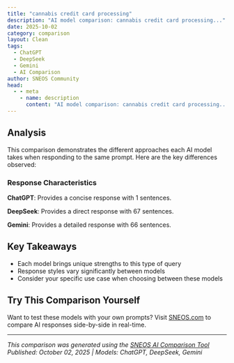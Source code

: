 ```yaml
---
title: "cannabis credit card processing"
description: "AI model comparison: cannabis credit card processing..."
date: 2025-10-02
category: comparison
layout: Clean
tags:
  - ChatGPT
  - DeepSeek
  - Gemini
  - AI Comparison
author: SNEOS Community
head:
  - - meta
    - name: description
      content: "AI model comparison: cannabis credit card processing..."
---
```


<ChatComparison
  title="cannabis credit card processing"
  prompt="cannabis credit card processing"
  :responses='{
    "ChatGPT": "As of my last update in October 2023, cannabis businesses face unique challenges when it comes to credit card processing due to the federally illegal status of cannabis in the United States. This can impact their ability to access traditional banking services and payment processing systems. Here are some key points regarding cannabis credit card processing:\n\n### Challenges:\n1. **Federal Legality**: Cannabis remains a Schedule I controlled substance under federal law, which poses risks for banks and payment processors that operate nationally.\n   \n2. **Banking Regulations**: Many banks and credit unions are unable or unwilling to provide services to cannabis businesses due to federal regulations and fear of penalties.\n\n3. **High-Risk Status**: Payment processors often categorize cannabis businesses as \"high-risk,\" resulting in higher transaction fees and more stringent requirements.\n\n### Solutions:\n1. **Specialized Payment Processors**: Some companies specialize in providing payment processing solutions for the cannabis industry, such as:\n   - **Dutchie**\n   - **Square**\n   - **CannaPay** (among others)\n\n2. **Cashless Payment Solutions**: Many cannabis dispensaries have started using cashless ATMs or point-of-sale systems that generate a withdrawal slip, allowing customers to pay without cash. Some use mobile wallets or unique point-of-sale systems tailored to cannabis.\n\n3. **Cryptocurrency Payments**: Some cannabis businesses have begun accepting cryptocurrencies as an alternative payment method, though this comes with its own set of challenges and regulatory considerations.\n\n### Best Practices:\n- **Compliance and Documentation**: Ensure that the payment processing solution is compliant with state and local laws.\n- **Transparency**: Disclose any additional fees associated with credit card processing to customers.\n- **Consult Experts**: It may be helpful to work with legal and financial experts who specialize in cannabis regulations to find the best payment solutions.\n\n### Future Outlook:\nWith the ongoing discussions around cannabis legalization at the federal level, the landscape for payment processing may evolve. If legalization occurs, it&#x27;s likely that traditional banking services and credit card processing will expand further into this market.\n\nAlways check with a legal advisor or a financial institution for the latest updates and options available for cannabis credit card processing, as regulations and solutions may have changed since my last update.",
    "DeepSeek": "Of course. This is a complex and frequently asked question. Processing credit card payments for cannabis-related businesses (CRBs) is notoriously difficult but not entirely impossible.\n\nHere\u2019s a detailed breakdown of the current landscape for cannabis credit card processing.\n\n### The Core Problem: Federal Illegality\n\nThe single biggest hurdle is that cannabis remains a **Schedule I controlled substance** at the federal level in the United States. Major credit card networks (Visa, Mastercard, American Express, Discover) are national/international entities and must comply with federal law.\n\n*   **Official Policy:** Visa, Mastercard, and others have explicit policies prohibiting the use of their networks for illegal transactions. Since federal law trumps state law, cannabis sales are considered illegal transactions at the federal level.\n*   **Risk to Banks:** Financial institutions that work with cannabis businesses can be charged with money laundering, leading to severe penalties and loss of their charter. This is known as **\u0022de-risking.\u0022**\n\n---\n\n### What Happens When You Swipe a Card at a Dispensary?\n\nYou may have seen dispensaries with \u0022ATM\u0022 machines or terminals that look like they accept cards. Here\u2019s what\u2019s usually happening:\n\n#### 1. The \u0022Cashless ATM\u0022 or \u0022Point of Banking\u0022 Workaround (Most Common)\nThis has been the most prevalent method, but it\u0027s under intense scrutiny and is being shut down.\n\n*   **How it Works:** The terminal is not processing a true credit card sale. Instead, it runs the transaction as an **ATM withdrawal**.\n*   **The Process:**\n    1.  You swipe your debit (or sometimes credit) card.\n    2.  The system prompts you to enter your PIN.\n    3.  The transaction is routed through an ATM network, not the Visa/Mastercard retail network.\n    4.  The system rounds up your purchase to the nearest $5 or $10 (like an ATM would).\n    5.  The \u0022ATM\u0022 dispenses no cash; instead, it sends an approval signal to the dispensary\u0027s POS system, and you receive your product.\n    6.  The charge on your bank statement will appear as an ambiguous ATM withdrawal, often from a generic-sounding company name to mask the cannabis connection.\n\n*   **The Major Caveat:** **This model is on very shaky ground.** Visa and Mastercard have explicitly stated that misrepresenting cannabis transactions as ATM withdrawals is a violation of their rules. They have been cracking down hard, forcing payment processors to terminate programs that use this method. Many dispensaries have lost this ability overnight.\n\n#### 2. True Cannabis Merchant Processing (Rare and Specific)\nA small number of specialized payment processors and fintech companies have developed programs that work directly with state-legal cannabis businesses. These are **not** through the major card networks but often use workarounds like:\n\n*   **ACH Transfers:** They use the Automated Clearing House network (like an electronic check) to debit a customer\u0027s bank account directly. This often requires a mobile app or pre-registration.\n*   **Closed-Loop Systems:** The processor creates a proprietary network where customers load funds into a digital wallet (via ACH) and then spend them at participating dispensaries.\n\nThese solutions are more compliant but come with challenges:\n*   **Higher Fees:** Due to the massive compliance and regulatory overhead, fees are significantly higher than traditional credit card processing (often 3-5% \u002B other fixed fees).\n*   **Customer Friction:** Requiring customers to use a specific app or pre-load a wallet can be a barrier to impulse buys and smooth checkout.\n*   **Limited Availability:** These services are not available in all legal states.\n\n---\n\n### Current Best Practices and Alternatives\n\nGiven the challenges with credit cards, here is what the industry largely relies on:\n\n1.  **Cash is King:** The majority of cannabis transactions are still conducted in cash. This requires robust security measures, cash handling protocols, and frequent armored car services for deposits.\n2.  **Specialized ACH/Debit Processors:** This is becoming the leading \u0022cashless\u0022 alternative. Companies like **Dutchie, Aeropay, and Hypur** offer solutions that allow customers to pay by securely linking their bank account for a direct debit (ACH transfer) at the point of sale. This is more stable than the \u0022cashless ATM\u0022 model.\n3.  **Cannabis-Specific FinTech Apps:** Apps like **CanPay** operate like a digital debit system. Customers connect their bank account and use the app to make purchases at partner dispensaries.\n4.  **Traditional ATMs:** Having an on-site ATM is a standard service, allowing customers to withdraw cash specifically for their purchase.\n\n---\n\n### Key Considerations if You\u0027re a Business Owner\n\nIf you are looking for payment processing for a cannabis business, be extremely cautious.\n\n*   **Beware of Scams:** Many dishonest processors promise \u0022true credit card processing\u0022 that is just the soon-to-be-shut-down \u0022cashless ATM\u0022 model. They collect high fees and then disappear when the network cracks down.\n*   **Ask Direct Questions:**\n    *   \u0022Is this transaction running on the Visa/Mastercard retail network, or is it an ATM/debit network transaction?\u0022\n    *   \u0022What will appear on my customer\u0027s bank statement?\u0022\n    *   \u0022What is your long-term compliance strategy with the card networks?\u0022\n*   **Prioritize Compliance:** Choose a processor that is transparent about their methods and prioritizes regulatory compliance over short-term gains. A solution that uses ACH or a dedicated fintech app is generally safer than a card-swipe workaround.\n*   **Prepare for High Costs:** Legitimate cannabis payment processing is expensive. Factor these fees into your business model.\n\n### The Future: SAFE Banking Act\n\nThe landscape could change dramatically with the passage of the **SAFE Banking Act** (or similar federal legislation). This act would provide a safe harbor for financial institutions to serve state-legal cannabis businesses without fear of federal prosecution. If passed, it would open the door for true, straightforward credit and debit card processing from mainstream banks.\n\n**In summary: While it may seem like some dispensaries accept credit cards, they are almost always using a workaround that is either unstable or on the verge of being shut down. The most reliable cashless options currently are specialized ACH/debit processors and cannabis-specific fintech apps, with cash remaining the most common form of payment.**",
    "Gemini": "Navigating credit card processing for cannabis businesses is tricky due to the legal complexities and federal regulations. Here\u0027s a breakdown of the key aspects:\n\n**The Core Problem: Federal Legality vs. State Legality**\n\n*   **Federal Law:** Cannabis remains illegal at the federal level, classified as a Schedule I controlled substance. This makes major financial institutions hesitant to directly support cannabis businesses, fearing federal repercussions.\n*   **State Law:** Many states have legalized medical and/or recreational cannabis. This creates a legal gray area, as state-legal businesses still operate under a federally illegal framework.\n\n**Challenges in Cannabis Credit Card Processing:**\n\n*   **High Risk Label:** Payment processors view cannabis businesses as \u0022high risk\u0022 due to the federal illegality, regulatory uncertainty, and potential for fraud. This results in:\n    *   **Higher Processing Fees:** Expect significantly higher transaction fees compared to traditional retail businesses.\n    *   **Strict Underwriting:** Intense scrutiny of your business plan, financial statements, and compliance practices.\n    *   **Reserve Accounts:** Processors often require a substantial reserve account to cover potential chargebacks or fines.\n    *   **Account Instability:** The risk of account termination is higher, as processors might change their policies or face pressure from federal regulators.\n*   **Chargeback Risk:** Cannabis transactions can be prone to chargebacks, especially if customers dispute the purchase due to buyer\u0027s remorse or unfamiliarity with the product.\n*   **Limited Processor Options:** Not all payment processors work with cannabis businesses. You\u0027ll need to specifically seek out those that cater to the industry and understand its unique challenges.\n\n**Credit Card Processing Options (and Their Nuances):**\n\n*   **Third-Party Payment Processors (Cannabis-Specific):** These processors specialize in high-risk industries and are more likely to accept cannabis businesses. They often have built-in compliance features to help you stay on the right side of regulations. Examples include:\n    *   **PaymentCloud:** Often recommended for their cannabis-friendly solutions and integrations.\n    *   **Paybotic:** Specializes in cannabis and CBD payment processing.\n    *   **NuggetPay:** Focuses on cashless ATM solutions and other payment alternatives.\n    *   **Merchant One:** Works with high-risk businesses.\n    *   **Easy Pay Direct:** Claims to offer compliant payment solutions.\n    *   **Important Considerations:**\n        *   **Due Diligence is Crucial:** Thoroughly research any processor before signing up. Check their reputation, read reviews, and confirm their compliance measures.\n        *   **Transparency:** Ensure the processor is transparent about their fees, terms, and policies.\n        *   **Integration:** Verify that the processor integrates with your point-of-sale (POS) system and other business software.\n*   **Cashless ATMs/PIN Debit Solutions:** These solutions allow customers to use their debit cards as if they were withdrawing cash from an ATM, which is then used to make the purchase.\n    *   **How it Works:** A customer swipes their debit card at the point of sale. The transaction is processed as an ATM withdrawal, and the dispensary receives the funds immediately.\n    *   **Advantages:**\n        *   **Reduced Chargeback Risk:** Because the transaction is processed as a debit withdrawal, there is a lower risk of chargebacks compared to credit card transactions.\n        *   **Compliance:** Can be structured to comply with regulations, as it avoids direct credit card processing for cannabis sales.\n    *   **Disadvantages:**\n        *   **Fees:** Still involve transaction fees, although they may be lower than credit card processing fees.\n        *   **Customer Adoption:** Some customers may be hesitant to use this method if they are not familiar with it.\n        *   **Daily Limits:** Debit card withdrawal limits can restrict larger purchases.\n*   **ACH (Automated Clearing House) Transfers:**  Customers authorize direct transfers from their bank accounts to the dispensary\u0027s account.\n    *   **Advantages:**\n        *   **Lower Fees:** Typically lower transaction fees compared to credit cards.\n        *   **Reduced Chargeback Risk:** Lower risk of chargebacks than credit card transactions.\n    *   **Disadvantages:**\n        *   **Customer Hesitation:** Some customers may be uncomfortable sharing their bank account information.\n        *   **Processing Time:** ACH transfers can take a few business days to clear.\n*   **Cryptocurrency:** Accepting cryptocurrencies like Bitcoin is technically possible, but has limitations.\n    *   **Advantages:**\n        *   **Anonymity:** Can offer a degree of anonymity for customers.\n        *   **Potentially Lower Fees:** Transaction fees can be lower than credit card processing fees.\n    *   **Disadvantages:**\n        *   **Volatility:** Cryptocurrency values can fluctuate significantly, making it risky for both the business and the customer.\n        *   **Customer Adoption:** Cryptocurrency is not widely adopted, so it may limit your customer base.\n        *   **Complexity:** Requires technical expertise to set up and manage.\n        *   **Regulatory Uncertainty:** Regulations surrounding cryptocurrency are still evolving.\n*   **Closed-Loop Systems/Gift Cards:**  Offer branded gift cards or store credit that customers can load and use for purchases.\n    *   **Advantages:**\n        *   **Compliance:** Avoids direct credit card processing for cannabis sales.\n        *   **Customer Loyalty:** Can encourage repeat business.\n    *   **Disadvantages:**\n        *   **Initial Investment:** Requires investment in developing and managing the gift card program.\n        *   **Redemption Management:** Need a system to track and manage gift card balances.\n\n**Key Considerations for Choosing a Solution:**\n\n*   **Compliance:**  This is paramount.  Make sure your chosen solution is fully compliant with all relevant state and federal regulations (including BSA/AML). Work with a processor that has a strong understanding of the cannabis industry\u0027s legal landscape.\n*   **Fees:** Compare fees from different processors carefully. Understand all the charges, including transaction fees, monthly fees, setup fees, and chargeback fees.\n*   **Integration:**  Ensure the solution integrates seamlessly with your POS system and other business software.\n*   **Security:**  Choose a processor with robust security measures to protect customer data and prevent fraud.\n*   **Customer Service:**  Select a processor with responsive and knowledgeable customer service.  You\u0027ll likely need support as you navigate the complexities of cannabis payment processing.\n*   **Reputation:**  Check the processor\u0027s reputation and read reviews from other cannabis businesses.\n\n**Due Diligence is Critical:**\n\n*   **Verify Licenses:**  Ensure the processor has all the necessary licenses and permits to operate in your state.\n*   **Read the Fine Print:**  Carefully review the processor\u0027s terms and conditions before signing up.\n*   **Seek Legal Advice:**  Consult with an attorney specializing in cannabis law to ensure your chosen payment solution is compliant.\n\n**In summary, there isn\u0027t a single \u0022best\u0022 credit card processing solution for cannabis businesses. The ideal choice depends on your specific needs, risk tolerance, and the regulations in your state. Thorough research, due diligence, and a focus on compliance are essential for finding a reliable and sustainable payment processing solution.**\n"
  }'
  published-date="08:46"
/>

## Analysis

This comparison demonstrates the different approaches each AI model takes when responding to the same prompt. Here are the key differences observed:

### Response Characteristics

**ChatGPT**: Provides a concise response with 1 sentences. 

**DeepSeek**: Provides a direct response with 67 sentences. 

**Gemini**: Provides a detailed response with 66 sentences. 

## Key Takeaways

- Each model brings unique strengths to this type of query
- Response styles vary significantly between models
- Consider your specific use case when choosing between these models

## Try This Comparison Yourself

Want to test these models with your own prompts? Visit [SNEOS.com](https://sneos.com) to compare AI responses side-by-side in real-time.

---

*This comparison was generated using the [SNEOS AI Comparison Tool](https://sneos.com)*
*Published: October 02, 2025 | Models: ChatGPT, DeepSeek, Gemini*
